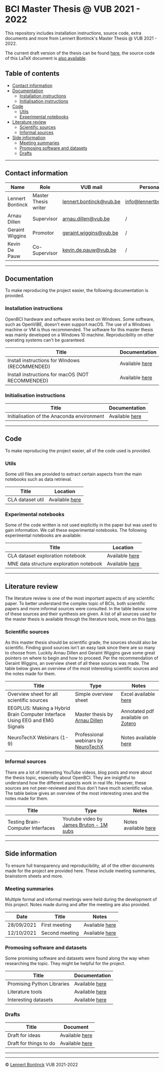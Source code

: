 # BCI Master Thesis @ VUB 2021 - 2022

This repository includes installation instructions, source code, extra documents and more from Lennert Bontinck's Master Thesis @ VUB 2021 - 2022.

The current draft version of the thesis can be found [here](paper/bci_master_thesis.pdf), the source code of this LaTeX document is [also available](paper/source).

## Table of contents

- [Contact information](#contact-information)
- [Documentation](#documentation)
  - [Installation instructions](#installation-instructions)
  - [Initialisation instructions](#initialisation-instructions)
- [Code](#code)
  - [Utils](#utils)
  - [Experimental notebooks](#experimental-notebooks)
- [Literature review](#literature-review)
  - [Scientific sources](#scientific-sources)
  - [Informal sources](#informal-sources)
- [Side information](#side-information)
  - [Meeting summaries](#meeting-summaries)
  - [Promosing software and datasets](#promosing-software-and-datasets)
  - [Drafts](#drafts)

<hr>


## Contact information

| Name             | Role                 | VUB mail                                                  | Personal mail                                               |
| ---------------- | -------------------- | --------------------------------------------------------- | ----------------------------------------------------------- |
| Lennert Bontinck | Master Thesis writer | [lennert.bontinck@vub.be](mailto:lennert.bontinck@vub.be) | [info@lennertbontinck.com](mailto:info@lennertbontinck.com) |
| Arnau Dillen     | Supervisor           | [arnau.dillen@vub.be](mailto:arnau.dillen@vub.be)         | /                                                           |
| Geraint Wiggins  | Promotor             | [geraint.wiggins@vub.be](mailto:geraint.wiggins@vub.be)   | /                                                           |
| Kevin De Pauw    | Co-Supervisor        | [kevin.de.pauw@vub.be](mailto:kevin.de.pauw@vub.be)       | /                                                           |

<hr>


## Documentation

To make reproducing the project easier, the following documentation is provided.

### Installation instructions

OpenBCI hardware and software works best on Windows. Some software, such as OpenViBE, doesn't even support macOS. The use of a Windows machine or VM is thus recommended. The software for this master thesis was mainly developed on a Windows 10 machine. Reproducibility on other operating systems can't be guaranteed.

| Title                                            | Documentation                                           |
| ------------------------------------------------ | ------------------------------------------------------- |
| Install instructions for Windows (RECOMMENDED)   | Available [here](documentation/installation/windows.md) |
| Install instructions for macOS (NOT RECOMMENDED) | Available [here](documentation/installation/macos.md)   |



### Initialisation instructions

| Title                                      | Documentation                                                |
| ------------------------------------------ | ------------------------------------------------------------ |
| Initialisation of the Anaconda environment | Available [here](documentation/initialisation/initialisation-instructions.md) |

<hr>


## Code

To make reproducing the project easier, all of the code used is provided.

### Utils

Some util files are provided to extract certain aspects from the main notebooks such as data retrieval.

| Title            | Location                                    |
| ---------------- | ------------------------------------------- |
| CLA dataset util | Available [here](code/utils/CLA_dataset.py) |



### Experimental notebooks

Some of the code written is not used explicitly in the paper but was used to gain information. We call these experimental notebooks. The following experimental notebooks are available:

| Title                                   | Location                                                     |
| --------------------------------------- | ------------------------------------------------------------ |
| CLA dataset exploration notebook        | Available [here](code/experimental-notebooks/CLA-dataset-exploration-notebook.ipynb) |
| MNE data structure exploration notebook | Available [here](code/experimental-notebooks/MNE-datastructure-exploration-notebook.ipynb) |


<hr>


## Literature review

The literature review is one of the most important aspects of any scientific paper. To better understand the complex topic of BCIs, both scientific papers and more informal sources were consulted. In the table below some of these sources and their synthesis are given. A list of all sources used for the master thesis is available through the literature tools, more on this [here](side-information/software/literature_tools.md).


### Scientific sources

As this master thesis should be scientific grade, the sources should also be scientific. Finding good sources isn't an easy task since there are so many to choose from. Luckily Arnau Dillen and Geraint Wiggins gave some great pointers on where to begin and how to proceed. Per the recommendation of Geraint Wiggins, an overview sheet of all these sources was made. The table below gives an overview of the most interesting scientific sources and the notes made for them.

| Title                                                        | Type                                                         | Notes                                                        |
| ------------------------------------------------------------ | ------------------------------------------------------------ | ------------------------------------------------------------ |
| Overview sheet for all scientific sources                    | Simple overview sheet                                        | Excel available [here](literature-review/scientific/overview/overview_sheet.xlsx) |
| EEGPLUS: Making a Hybrid Brain Computer Interface Using EEG and EMG Signals | Master thesis by [Arnau Dillen](https://researchportal.vub.be/en/studentTheses/eegplus-making-a-hybrid-brain-computer-interface-using-eeg-and-em) | Annotated pdf available on [Zotero](side-information/software/literature_tools.md#zotero) |
| NeuroTechX Webinars (1-9)                                    | Professional webinars by [NeuroTechX](https://neurotechx.com/) | Notes available [here](literature-review/scientific/NeuroTechX-webinar/notes.md) |



### Informal sources

There are a lot of interesting YouTube videos, blog posts and more about the thesis topic, especially about OpenBCI. They are insightful to understand how the different aspects work in real life. However, these sources are not peer-reviewed and thus don't have much scientific value. The table below gives an overview of the most interesting ones and the notes made for them.

| Title                             | Type                                                         | Notes                                                        |
| --------------------------------- | ------------------------------------------------------------ | ------------------------------------------------------------ |
| Testing Brain-Computer Interfaces | Youtube video by [James Bruton - 1M subs](https://www.youtube.com/channel/UCUbDcUPed50Y_7KmfCXKohA) | Notes available [here](literature-review/informal/youtube/james_bruton-testing_BCIs.md) |

<hr>


## Side information

To ensure full transparency and reproducibility, all of the other documents made for the project are provided here. These include meeting summaries, brainstorm sheets and more. 

### Meeting summaries

Multiple formal and informal meetings were held during the development of this project. Notes made during and after the meeting are also provided.

| Date       | Title          | Notes                                                        |
| ---------- | -------------- | ------------------------------------------------------------ |
| 28/09/2021 | First meeting  | Available [here](side-information/meetings/2021-09-28_First_meeting.md) |
| 12/10/2021 | Second meeting | Available [here](side-information/meetings/2021-10-12_Second_meeting.md) |



### Promosing software and datasets

Some promising software and datasets were found along the way when researching the topic. They might be helpful for the project.

| Title                      | Documentation                                                |
| -------------------------- | ------------------------------------------------------------ |
| Promising Python Libraries | Available [here](side-information/software/python_libraries.md) |
| Literature tools           | Available [here](side-information/software/literature_tools.md) |
| Interesting datasets       | Available [here](side-information/datasets/interesting_datasets.md) |



### Drafts

| Title                  | Document                                                  |
| ---------------------- | --------------------------------------------------------- |
| Draft for ideas        | Available [here](side-information/brainstorming/ideas.md) |
| Draft for things to do | Available [here](side-information/brainstorming/todo.md)  |


* * *
* * *
© [Lennert Bontinck](https://www.lennertbontinck.com/) VUB 2021-2022